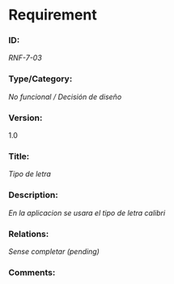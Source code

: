 # Requirement 
### ID: 
_RNF-7-03_

### Type/Category: 
_No funcional / Decisión de diseño_

### Version: 
1.0 

### Title: 
_Tipo de letra_

### Description: 
_En la aplicacion se usara el tipo de letra calibri_

### Relations: 
_Sense completar (pending)_ 

### Comments:

